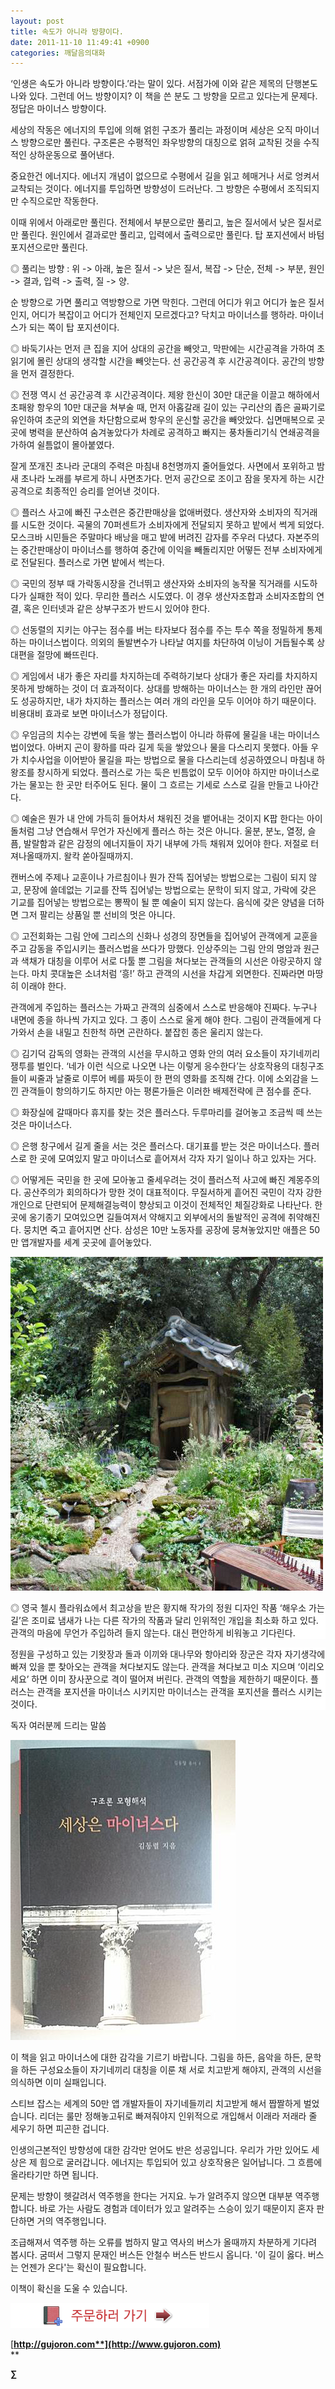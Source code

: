 ```yaml
---
layout: post
title: 속도가 아니라 방향이다.
date: 2011-11-10 11:49:41 +0900
categories: 깨달음의대화
---
```

‘인생은 속도가 아니라 방향이다.’라는 말이 있다. 서점가에 이와 같은 제목의 단행본도 나와 있다. 그런데 어느 방향이지? 이 책을 쓴 분도 그 방향을 모르고 있다는게 문제다. 정답은 마이너스 방향이다. 

세상의 작동은 에너지의 투입에 의해 얽힌 구조가 풀리는 과정이며 세상은 오직 마이너스 방향으로만 풀린다. 구조론은 수평적인 좌우방향의 대칭으로 얽혀 교착된 것을 수직적인 상하운동으로 풀어낸다. 

중요한건 에너지다. 에너지 개념이 없으므로 수평에서 길을 읽고 헤매거나 서로 엉켜서 교착되는 것이다. 에너지를 투입하면 방향성이 드러난다. 그 방향은 수평에서 조직되지만 수직으로만 작동한다. 

이때 위에서 아래로만 풀린다. 전체에서 부분으로만 풀리고, 높은 질서에서 낮은 질서로만 풀린다. 원인에서 결과로만 풀리고, 입력에서 출력으로만 풀린다. 탑 포지션에서 바텀 포지션으로만 풀린다. 

◎ 풀리는 방향 : 위 -> 아래, 높은 질서 -> 낮은 질서, 복잡 -> 단순, 전체 -> 부분, 원인 -> 결과, 입력 -> 출력, 질 -> 양. 

순 방향으로 가면 풀리고 역방향으로 가면 막힌다. 그런데 어디가 위고 어디가 높은 질서인지, 어디가 복잡이고 어디가 전체인지 모르겠다고? 닥치고 마이너스를 행하라. 마이너스가 되는 쪽이 탑 포지션이다. 

◎ 바둑기사는 먼저 큰 집을 지어 상대의 공간을 빼앗고, 막판에는 시간공격을 가하여 초읽기에 몰린 상대의 생각할 시간을 빼앗는다. 선 공간공격 후 시간공격이다. 공간의 방향을 먼저 결정한다. 

◎ 전쟁 역시 선 공간공격 후 시간공격이다. 제왕 한신이 30만 대군을 이끌고 해하에서 초패왕 항우의 10만 대군을 쳐부술 때, 먼저 아홉갈래 길이 있는 구리산의 좁은 골짜기로 유인하여 초군의 외연을 차단함으로써 항우의 운신할 공간을 빼앗았다. 십면매복으로 곳곳에 병력을 분산하여 숨겨놓았다가 차례로 공격하고 빠지는 풍차돌리기식 연쇄공격을 가하여 쉴틈없이 몰아붙였다. 

잘게 쪼개진 초나라 군대의 주력은 마침내 8천명까지 줄어들었다. 사면에서 포위하고 밤새 초나라 노래를 부르게 하니 사면초가다. 먼저 공간으로 조이고 잠을 못자게 하는 시간공격으로 최종적인 승리를 얻어낸 것이다. 

◎ 플러스 사고에 빠진 구소련은 중간판매상을 없애버렸다. 생산자와 소비자의 직거래를 시도한 것이다. 곡물의 70퍼센트가 소비자에게 전달되지 못하고 밭에서 썩게 되었다. 모스크바 시민들은 주말마다 배낭을 매고 밭에 버려진 감자를 주우러 다녔다. 자본주의는 중간판매상이 마이너스를 행하여 중간에 이익을 빼돌리지만 어떻든 전부 소비자에게로 전달된다. 플러스로 가면 밭에서 썩는다. 

◎ 국민의 정부 때 가락동시장을 건너뛰고 생산자와 소비자의 농작물 직거래를 시도하다가 실패한 적이 있다. 무리한 플러스 시도였다. 이 경우 생산자조합과 소비자조합의 연결, 혹은 인터넷과 같은 상부구조가 반드시 있어야 한다. 

◎ 선동렬의 지키는 야구는 점수를 버는 타자보다 점수를 주는 투수 쪽을 정밀하게 통제하는 마이너스법이다. 의외의 돌발변수가 나타날 여지를 차단하여 이닝이 거듭될수록 상대편을 절망에 빠뜨린다. 

◎ 게임에서 내가 좋은 자리를 차지하는데 주력하기보다 상대가 좋은 자리를 차지하지 못하게 방해하는 것이 더 효과적이다. 상대를 방해하는 마이너스는 한 개의 라인만 끊어도 성공하지만, 내가 차지하는 플러스는 여러 개의 라인을 모두 이어야 하기 때문이다. 비용대비 효과로 보면 마이너스가 정답이다. 

◎ 우임금의 치수는 강변에 둑을 쌓는 플러스법이 아니라 하류에 물길을 내는 마이너스법이었다. 아버지 곤이 황하를 따라 길게 둑을 쌓았으나 물을 다스리지 못했다. 아들 우가 치수사업을 이어받아 물길을 파는 방법으로 물을 다스리는데 성공하였으니 마침내 하왕조를 창시하게 되었다. 플러스로 가는 둑은 빈틈없이 모두 이어야 하지만 마이너스로 가는 물꼬는 한 곳만 터주어도 된다. 물이 그 흐르는 기세로 스스로 길을 만들고 나아간다. 

◎ 예술은 뭔가 내 안에 가득히 들어차서 채워진 것을 뱉어내는 것이지 K팝 한다는 아이돌처럼 그냥 연습해서 무언가 자신에게 플러스 하는 것은 아니다. 울분, 분노, 열정, 슬픔, 발랄함과 같은 감정의 에너지들이 자기 내부에 가득 채워져 있어야 한다. 저절로 터져나올때까지. 왈칵 쏟아질때까지. 

캔버스에 주제나 교훈이나 가르침이나 뭔가 잔뜩 집어넣는 방법으로는 그림이 되지 않고, 문장에 쓸데없는 기교를 잔뜩 집어넣는 방법으로는 문학이 되지 않고, 가락에 갖은 기교를 집어넣는 방법으로는 뽕짝이 될 뿐 예술이 되지 않는다. 음식에 갖은 양념을 더하면 그저 팔리는 상품일 뿐 선비의 멋은 아니다. 

◎ 고전회화는 그림 안에 그리스의 신화나 성경의 장면들을 집어넣어 관객에게 교훈을 주고 감동을 주입시키는 플러스법을 쓰다가 망했다. 인상주의는 그림 안의 명암과 원근과 색채가 대칭을 이루어 서로 다툴 뿐 그림을 쳐다보는 관객들의 시선은 아랑곳하지 않는다. 마치 콧대높은 소녀처럼 ‘흥!’ 하고 관객의 시선을 차갑게 외면한다. 진짜라면 마땅히 이래야 한다. 

관객에게 주입하는 플러스는 가짜고 관객의 심중에서 스스로 반응해야 진짜다. 누구나 내면에 종을 하나씩 가지고 있다. 그 종이 스스로 울게 해야 한다. 그림이 관객들에게 다가와서 손을 내밀고 친한척 하면 곤란하다. 붙잡힌 종은 울리지 않는다. 

◎ 김기덕 감독의 영화는 관객의 시선을 무시하고 영화 안의 여러 요소들이 자기네끼리 쟁투를 벌인다. ‘네가 이런 식으로 나오면 나는 이렇게 응수한다’는 상호작용의 대칭구조들이 씨줄과 날줄로 이루어 베를 짜듯이 한 편의 영화를 조직해 간다. 이에 소외감을 느낀 관객들이 항의하기도 하지만 아는 평론가들은 이러한 배제전략에 큰 점수를 준다. 

◎ 화장실에 갈때마다 휴지를 찾는 것은 플러스다. 두루마리를 걸어놓고 조금씩 떼 쓰는 것은 마이너스다. 

◎ 은행 창구에서 길게 줄을 서는 것은 플러스다. 대기표를 받는 것은 마이너스다. 플러스로 한 곳에 모여있지 말고 마이너스로 흩어져서 각자 자기 일이나 하고 있자는 거다. 

◎ 어떻게든 국민을 한 곳에 모아놓고 줄세우려는 것이 플러스적 사고에 빠진 계몽주의다. 공산주의가 회의하다가 망한 것이 대표적이다. 무질서하게 흩어진 국민이 각자 강한 개인으로 단련되어 문제해결능력이 향상되고 이것이 전체적인 체질강화로 나타난다. 한 곳에 옹기종기 모여있으면 길들여져서 약해지고 외부에서의 돌발적인 공격에 취약해진다. 뭉치면 죽고 흩어지면 산다. 삼성은 10만 노동자를 공장에 뭉쳐놓았지만 애플은 50만 앱개발자를 세계 곳곳에 흩어놓았다. 



 <img alt="3750634321.jpg" src="files/attach/images/198/887/206/3750634321.jpg" width="500" height="534" />

<p style="BACKGROUND: #ffffff; mso-pagination: none; mso-padding-alt: 0pt 0pt 0pt 0pt" class="0">
</p>

<p style="BACKGROUND: #ffffff; mso-pagination: none; mso-padding-alt: 0pt 0pt 0pt 0pt" class="0">
  ◎ 영국 첼시 플라워쇼에서 최고상을 받은 황지해 작가의 정원 디자인 작품 ‘해우소 가는 길’은 조미료 냄새가 나는 다른 작가의 작품과 달리 인위적인 개입을 최소화 하고 있다. 관객의 마음에 무언가 주입하려 들지 않는다. 대신 편안하게 비워놓고 기다린다.
</p>

<p style="BACKGROUND: #ffffff; mso-pagination: none; mso-padding-alt: 0pt 0pt 0pt 0pt" class="0">
</p>

<p style="BACKGROUND: #ffffff; mso-pagination: none; mso-padding-alt: 0pt 0pt 0pt 0pt" class="0">
  정원을 구성하고 있는 기왓장과 돌과 이끼와 대나무와 항아리와 장군은 각자 자기생각에 빠져 있을 뿐 찾아오는 관객을 쳐다보지도 않는다. 관객을 쳐다보고 미소 지으며 ‘이리오세요’ 하면 이미 장사꾼으로 격이 떨어져 버린다. 관객의 역할을 제한하기 때문이다. 플러스는 관객을 포지션을 마이너스 시키지만 마이너스는 관객을 포지션을 플러스 시키는 것이다.
</p>

<p style="BACKGROUND: #ffffff; mso-pagination: none; mso-padding-alt: 0pt 0pt 0pt 0pt" class="0">
</p>


  




독자 여러분께 드리는 말씀



 <img alt="2011-11-10 11_35_12.jpg" src="files/attach/images/198/887/206/2011-11-10 11_35_12.jpg" width="360" height="480" />



이 책을 읽고 마이너스에 대한 감각을 기르기 바랍니다. 그림을 하든, 음악을 하든, 문학을 하든 구성요소들이 자기네끼리 대칭을 이룬 채 서로 치고받게 해야지, 관객의 시선을 의식하면 이미 실패입니다. 



스티브 잡스는 세계의 50만 앱 개발자들이 자기네들끼리 치고받게 해서 짭짤하게 벌었습니다. 리더는 룰만 정해놓고뒤로 빠져줘야지 인위적으로 개입해서 이래라 저래라 줄 세우기 하면 피곤한 겁니다. 



인생의근본적인 방향성에 대한 감각만 얻어도 반은 성공입니다. 우리가 가만 있어도 세상은 제 힘으로 굴러갑니다. 에너지는 투입되어 있고 상호작용은 일어납니다. 그 흐름에 올라타기만 하면 됩니다.



문제는 방향이 헷갈려서 역주행을 한다는 거지요. 누가 알려주지 않으면 대부분 역주행 합니다. 바로 가는 사람도 경험과 데이터가 있고 알려주는 스승이 있기 때문이지 혼자 판단하면 거의 역주행입니다.



조급해져서 역주행 하는 오류를 범하지 말고 역사의 버스가 올때까지 차분하게 기다려 봅시다. 굼떠서 그렇지 문재인 버스든 안철수 버스든 반드시 옵니다. '이 길이 옳다. 버스는 언젠가 온다'는 확신이 필요합니다.



이책이 확신을 도울 수 있습니다.



<a href="?mid=book_minus&act=dispBoardWrite" target="_self"><img title="bookorder.gif" alt="bookorder.gif" src="files/attach/images/199/376/206/bookorder.gif" width="318" height="40" rel="xe_gallery" /> </a>







[**http://gujoron.com**](http://www.gujoron.com)**  
** 

**∑**